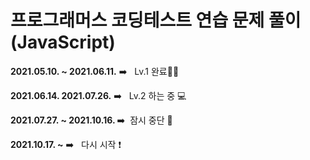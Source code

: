 <h1>프로그래머스 코딩테스트 연습 문제 풀이 (JavaScript)</h1>

<b>2021.05.10. ~ 2021.06.11.</b> ➡️ &nbsp; Lv.1 완료👌🏻

<b>2021.06.14. 2021.07.26.</b> ➡️ &nbsp; Lv.2 하는 중 💻

<b>2021.07.27. ~ 2021.10.16. </b> ➡️ &nbsp;잠시 중단 🛑

<b>2021.10.17. ~</b> ➡️ &nbsp; 다시 시작 ❗️
